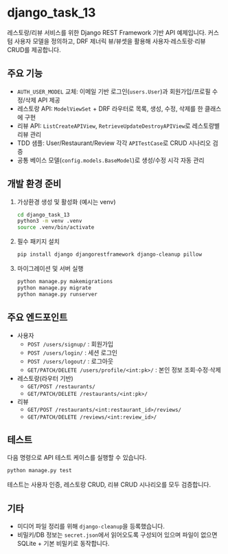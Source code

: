 # django_task_13

레스토랑/리뷰 서비스를 위한 Django REST Framework 기반 API 예제입니다. 커스텀 사용자 모델을 정의하고, DRF 제너릭 뷰/뷰셋을 활용해 사용자·레스토랑·리뷰 CRUD를 제공합니다.

## 주요 기능
- `AUTH_USER_MODEL` 교체: 이메일 기반 로그인(`users.User`)과 회원가입/프로필 수정/삭제 API 제공
- 레스토랑 API: `ModelViewSet` + DRF 라우터로 목록, 생성, 수정, 삭제를 한 클래스에 구현
- 리뷰 API: `ListCreateAPIView`, `RetrieveUpdateDestroyAPIView`로 레스토랑별 리뷰 관리
- TDD 샘플: User/Restaurant/Review 각각 `APITestCase`로 CRUD 시나리오 검증
- 공통 베이스 모델(`config.models.BaseModel`)로 생성/수정 시각 자동 관리

## 개발 환경 준비
1. 가상환경 생성 및 활성화 (예시는 venv)
   ```bash
   cd django_task_13
   python3 -m venv .venv
   source .venv/bin/activate
   ```
2. 필수 패키지 설치
   ```bash
   pip install django djangorestframework django-cleanup pillow
   ```
3. 마이그레이션 및 서버 실행
   ```bash
   python manage.py makemigrations
   python manage.py migrate
   python manage.py runserver
   ```

## 주요 엔드포인트
- 사용자
  - `POST /users/signup/` : 회원가입
  - `POST /users/login/` : 세션 로그인
  - `POST /users/logout/` : 로그아웃
  - `GET/PATCH/DELETE /users/profile/<int:pk>/` : 본인 정보 조회·수정·삭제
- 레스토랑(라우터 기반)
  - `GET/POST /restaurants/`
  - `GET/PATCH/DELETE /restaurants/<int:pk>/`
- 리뷰
  - `GET/POST /restaurants/<int:restaurant_id>/reviews/`
  - `GET/PATCH/DELETE /reviews/<int:review_id>/`

## 테스트
다음 명령으로 API 테스트 케이스를 실행할 수 있습니다.
```bash
python manage.py test
```
테스트는 사용자 인증, 레스토랑 CRUD, 리뷰 CRUD 시나리오를 모두 검증합니다.

## 기타
- 미디어 파일 정리를 위해 `django-cleanup`을 등록했습니다.
- 비밀키/DB 정보는 `secret.json`에서 읽어오도록 구성되어 있으며 파일이 없으면 SQLite + 기본 비밀키로 동작합니다.
